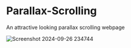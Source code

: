 # Parallax-Scrolling
An attractive looking parallax scrolling webpage


![Screenshot 2024-09-26 234744](https://github.com/user-attachments/assets/0344702c-828d-46f5-882e-bd3c9d415e10)

